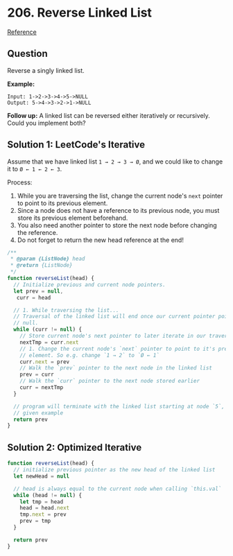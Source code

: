 # 206. Reverse Linked List
[Reference](https://leetcode.com/problems/reverse-linked-list/)

## Question
Reverse a singly linked list.

**Example:**
```
Input: 1->2->3->4->5->NULL
Output: 5->4->3->2->1->NULL
```

**Follow up:**
A linked list can be reversed either iteratively or recursively. Could you implement both?

## Solution 1: LeetCode's Iterative
Assume that we have linked list `1 → 2 → 3 → Ø`, and we could like to change it to `Ø ← 1 ← 2 ← 3`.

Process:
1. While you are traversing the list, change the current node's `next` pointer to point to its previous element. 
2. Since a node does not have a reference to its previous node, you must store its previous element beforehand. 
3. You also need another pointer to store the next node before changing the reference.
4. Do not forget to return the new head reference at the end!

```js
/**
 * @param {ListNode} head
 * @return {ListNode}
 */ 
function reverseList(head) {
  // Initialize previous and current node pointers.
  let prev = null,
   curr = head

  // 1. While traversing the list... 
  // Traversal of the linked list will end once our current pointer points to
  // null.
  while (curr != null) {
    // Store current node's next pointer to later iterate in our traversal
    nextTmp = curr.next
    // 1. Change the current node's `next` pointer to point to it's previous 
    // element. So e.g. change `1 → 2` to `Ø ← 1`
    curr.next = prev
    // Walk the `prev` pointer to the next node in the linked list
    prev = curr
    // Walk the `curr` pointer to the next node stored earlier
    curr = nextTmp
  }

  // program will terminate with the linked list starting at node `5`, using the
  // given example
  return prev 
}
```

## Solution 2: Optimized Iterative
```js
function reverseList(head) {
  // initialize previous pointer as the new head of the linked list
  let newHead = null

  // head is always equal to the current node when calling `this.val` 
  while (head != null) {
    let tmp = head
    head = head.next
    tmp.next = prev
    prev = tmp
  }

  return prev
}
```